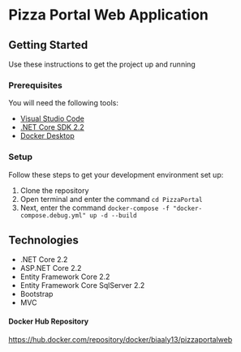 # Pizza Portal Web Application

## Getting Started

Use these instructions to get the project up and running

### Prerequisites
You will need the following tools:

* [Visual Studio Code](https://code.visualstudio.com/)
* [.NET Core SDK 2.2](https://www.microsoft.com/net/download/dotnet-core/2.2)
* [Docker Desktop](https://www.docker.com/products/docker-desktop)

### Setup

Follow these steps to get your development environment set up:

 1. Clone the repository
 1. Open terminal and enter the command `cd PizzaPortal`
 1. Next, enter the command `docker-compose -f "docker-compose.debug.yml" up -d --build` 

## Technologies

* .NET Core 2.2
* ASP.NET Core 2.2
* Entity Framework Core 2.2
* Entity Framework Core SqlServer 2.2
* Bootstrap
* MVC

#### Docker Hub Repository

https://hub.docker.com/repository/docker/biaaly13/pizzaportalweb

